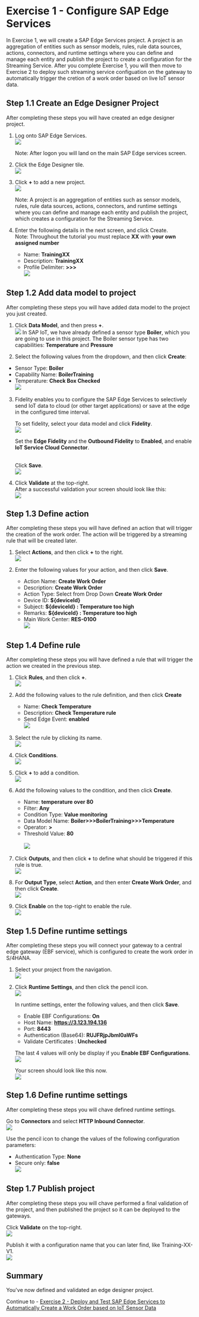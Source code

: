 # Exercise 1 - Configure SAP Edge Services

In Exercise 1, we will create a SAP Edge Services project.  A project is an aggregation of entities such as sensor models, rules, rule data sources, actions, connectors, and runtime settings where you can define and manage each entity and publish the project to create a configuration for the Streaming Service.      After you complete Exercise 1, you will then move to Exercise 2 to deploy such streaming service configuation on the gateway to automatically trigger the cretion of a work order based on live IoT sensor data.

## Step 1.1 Create an Edge Designer Project

After completing these steps you will have created an edge designer project.

1. Log onto SAP Edge Services.
<br>![](/exercises/ex1/images/Ex1_Step1_1.png)

   Note: After logon you will land on the main SAP Edge services screen.

2. Click the Edge Designer tile.
<br>![](/exercises/ex1/images/Ex1_Step1_2.png)

3. Click __+__ to add a new project.
<br>![](/exercises/ex1/images/Ex1_Step1_3.png)

   Note: A project is an aggregation of entities such as sensor models, rules, rule data sources, actions, connectors, and runtime settings where you can define and manage each entity and publish the project, which creates a configuration for the Streaming Service.

4. Enter the following details in the next screen, and click Create.
<br>Note: Throughout the tutorial you must replace __XX__ with __your own assigned number__<br>
   - Name: __TrainingXX__
   - Description: __TrainingXX__
   - Profile Delimiter: __>>>__
<br>![](/exercises/ex1/images/Ex1_Step1_4.png)

## Step 1.2 Add data model to project

After completing these steps you will have added data model to the project you just created.

1.	Click __Data Model__, and then press __+__.
<br>![](/exercises/ex1/images/Ex1_Step2_1.png)
In SAP IoT, we have already defined a sensor type __Boiler__, which you are going to use in this project. The Boiler sensor type has two capabilities: __Temperature__ and __Pressure__

2.	Select the following values from the dropdown, and then click __Create__:
   - Sensor Type: __Boiler__
   - Capability Name: __BoilerTraining__
   - Temperature: __Check Box Checked__
<br>![](/exercises/ex1/images/Ex1_Step2_2.png)

3. Fidelity enables you to configure the SAP Edge Services to selectively send IoT data to cloud (or other target applications) or save at the edge in the configured time interval.

   To set fidelity, select your data model and click __Fidelity__.
<br>![](/exercises/ex1/images/Ex1_Step2_3_1.png)

   Set the __Edge Fidelity__ and the __Outbound Fidelity__ to __Enabled__, and enable __IoT Service Cloud Connector__.

   <br>Click __Save__.
<br>![](/exercises/ex1/images/Ex1_Step2_3_2.png)   

4. Click __Validate__ at the top-right.
   <br>After a successful validation your screen should look like this:
<br>![](/exercises/ex1/images/Ex1_Step2_4.png)   

## Step 1.3 Define action

After completing these steps you will have defined an action that will trigger the creation of the work order. The action will be triggered by a streaming rule that will be created later.

1. Select __Actions__, and then click __+__ to the right.
<br>![](/exercises/ex1/images/Ex1_Step3_1.png)   

2. Enter the following values for your action, and then click __Save__.
   - Action Name: __Create Work Order__
   - Description: __Create Work Order__
   - Action Type: Select from Drop Down __Create Work Order__
   - Device ID: __${deviceId}__
   - Subject: __${deviceId} : Temperature too high__
   - Remarks: __${deviceId} : Temperature too high__
   - Main Work Center: __RES-0100__
<br>![](/exercises/ex1/images/Ex1_Step3_2.png) 

## Step 1.4 Define rule

After completing these steps you will have defined a rule that will trigger the action we created in the previous step.

1. Click __Rules__, and then click __+__.
<br>![](/exercises/ex1/images/Ex1_Step4_1.png)

2. Add the following values to the rule definition, and then click __Create__
   - Name: __Check Temperature__
   - Description: __Check Temperature rule__
   - Send Edge Event: __enabled__
<br>![](/exercises/ex1/images/Ex1_Step4_2.png)

3. Select the rule by clicking its name.
<br>![](/exercises/ex1/images/Ex1_Step4_3.png)

4. Click __Conditions__.
<br>![](/exercises/ex1/images/Ex1_Step4_4.png)

5. Click __+__ to add a condition.
<br>![](/exercises/ex1/images/Ex1_Step4_5.png)

6. Add the following values to the condition, and then click __Create__.
   - Name: __temperature over 80__
   - Filter: __Any__
   - Condition Type: __Value monitoring__
   - Data Model Name: __Boiler>>>BoilerTraining>>>Temperature__
   - Operator: __>__
   - Threshold Value: __80__   
<br>![](/exercises/ex1/images/Ex1_Step4_6.png)

7. Click __Outputs__, and then click __+__ to define what should be triggered if this rule is true.
<br>![](/exercises/ex1/images/Ex1_Step4_7.png)

8. For __Output Type__, select __Action__, and then enter __Create Work Order__, and then click __Create__.
<br>![](/exercises/ex1/images/Ex1_Step4_8.png)

9. Click __Enable__ on the top-right to enable the rule.
<br>![](/exercises/ex1/images/Ex1_Step4_9.png)

## Step 1.5 Define runtime settings

After completing these steps you will connect your gateway to a central edge gateway (EBF service), which is configured to create the work order in S/4HANA.

1. Select your project from the navigation.
<br>![](/exercises/ex1/images/Ex1_Step5_1.png)

2. Click __Runtime Settings__, and then click the pencil icon.
<br>![](/exercises/ex1/images/Ex1_Step5_2_1.png)

   In runtime settings, enter the following values, and then click __Save__.
   - Enable EBF Configurations: __On__
   - Host Name: __https://3.123.194.136__
   - Port: __8443__
   - Authentication (Base64): __RUJFRjpJbml0aWFs__
   - Validate Certificates	: __Unchecked__
   
   The last 4 values will only be display if you __Enable EBF Configurations__.
<br>![](/exercises/ex1/images/Ex1_Step5_2_2.png)

   Your screen should look like this now.
<br>![](/exercises/ex1/images/Ex1_Step5_2_3.png)   

## Step 1.6 Define runtime settings

After completing these steps you will chave defined runtime settings.

Go to __Connectors__ and select __HTTP Inbound Connector__.
<br>![](/exercises/ex1/images/Ex1_Step6_1.png)

Use the pencil icon to change the values of the following configuration parameters:
   - Authentication Type: __None__
   - Secure only: __false__
<br>![](/exercises/ex1/images/Ex1_Step6_2.png)   

## Step 1.7 Publish project

After completing these steps you will chave performed a final validation of the project, and then published the project so it can be deployed to the gateways.

Click __Validate__ on the top-right.
<br>![](/exercises/ex1/images/Ex1_Step7_1.png)   

Publish it with a configuration name that you can later find, like Training-XX-V1.
<br>![](/exercises/ex1/images/Ex1_Step7_2.png)     

## Summary

You've now defined and validated an edge designer project.

Continue to - [Exercise 2 - Deploy and Test SAP Edge Services to Automatically Create a Work Order based on IoT Sensor Data](../ex2/README.md)

